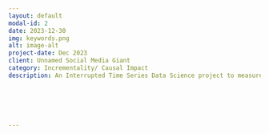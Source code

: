 ```yaml
---
layout: default
modal-id: 2
date: 2023-12-30
img: keywords.png
alt: image-alt
project-date: Dec 2023
client: Unnamed Social Media Giant
category: Incrementality/ Causal Impact
description: An Interrupted Time Series Data Science project to measure the Causal Lift from implementing localized keywords. <br></br><h1><b>Overview</b><br></br></h1><p>This project used the Interrupted Time Series (ITS) model to analyze the causal lift from implementing localized keywords for a social media giant’s online campaign in Spain. The social media company wanted to test if localized keywords would increase new users to sign up for their app in Spain. Due to various circumstances, a traditional A/B test could not be used for this test. The Interrupted Time Series model was chosen to analyze the causal lift as the model could show how and if the outcome has changed after an intervention without a control.</p><p>The tools used include <b>OLS</b> (for the regression model) , <b>Pandas</b> (for data cleaning/wrangling), <b>Datetime</b> (for processing time data)and <b>Plotly/Matplotlib</b> (for visualization).</p><br></br><h1>Interrupted Time Series - General summary</h1><br></br><p>The ITS model is used to understand how and if the outcome of a series of data has changed due to an intervention implemented for the full population at one specific point in time. Using data from both before and after the intervention occurred, we are able to construct a robust model giving us an actionable idea of how effective the intervention was in influencing conversions.</p><p>In mathematical terms, it means that the equation includes four key coefficients:</p><img src="https://raw.githubusercontent.com/chiyounglee01/images/main/its_equation.png"><p><b>Y</b> is the outcome variable</p><p><b>T</b> is a continuous variable which indicates the time (e.g., days, months, years…) passed from the start of the observational period</p><p><b>D</b> is a dummy variable indicating observation collected before (=0) or after (=1) the policy intervention</p><p><b>P</b>  is a continuous variable indicating time passed since the intervention has occured (before intervention has occurred P is equal to 0)</p>






---
```


